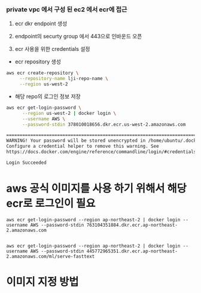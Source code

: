 ### private vpc 에서 구성 된 ec2 에서 ecr에 접근 

1. ecr dkr endpoint 생성
   
2. endpoint의 securty group 에서 443으로 인바운드 오픈


3. ecr 사용을 위한 credentials 설정 

- ecr repository 생성 
```bash
aws ecr create-repository \
     --repository-name lji-repo-name \
     --region us-west-2
```
- 해당 repo의 로그인 정보 저장
```bash
aws ecr get-login-password \
      --region us-west-2 | docker login \
      --username AWS \
      --password-stdin 378010018656.dkr.ecr.us-west-2.amazonaws.com

=========================================================================================
WARNING! Your password will be stored unencrypted in /home/ubuntu/.docker/config.json.
Configure a credential helper to remove this warning. See
https://docs.docker.com/engine/reference/commandline/login/#credentials-store

Login Succeeded

```




# aws 공식 이미지를 사용 하기 위해서 해당 ecr로 로그인이 필요 
```
aws ecr get-login-password --region ap-northeast-2 | docker login --username AWS --password-stdin 763104351884.dkr.ecr.ap-northeast-2.amazonaws.com


```

```
aws ecr get-login-password --region ap-northeast-2 | docker login --username AWS --password-stdin 445772965351.dkr.ecr.ap-northeast-2.amazonaws.com/ml/serve-fasttext

```


# 이미지 지정 방법 

